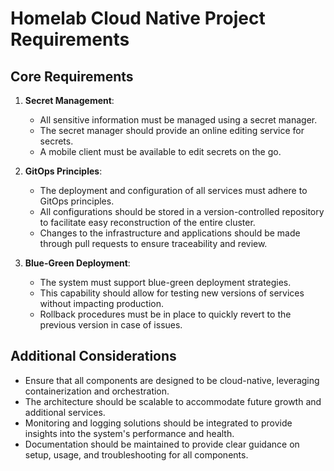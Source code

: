# Homelab Cloud Native Project Requirements

## Core Requirements

1. **Secret Management**:
   - All sensitive information must be managed using a secret manager.
   - The secret manager should provide an online editing service for secrets.
   - A mobile client must be available to edit secrets on the go.

2. **GitOps Principles**:
   - The deployment and configuration of all services must adhere to GitOps principles.
   - All configurations should be stored in a version-controlled repository to facilitate easy reconstruction of the entire cluster.
   - Changes to the infrastructure and applications should be made through pull requests to ensure traceability and review.

3. **Blue-Green Deployment**:
   - The system must support blue-green deployment strategies.
   - This capability should allow for testing new versions of services without impacting production.
   - Rollback procedures must be in place to quickly revert to the previous version in case of issues.

## Additional Considerations

- Ensure that all components are designed to be cloud-native, leveraging containerization and orchestration.
- The architecture should be scalable to accommodate future growth and additional services.
- Monitoring and logging solutions should be integrated to provide insights into the system's performance and health.
- Documentation should be maintained to provide clear guidance on setup, usage, and troubleshooting for all components.